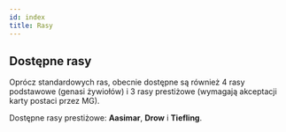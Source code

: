 ```yaml
---
id: index
title: Rasy
---
```



## Dostępne rasy

Oprócz standardowych ras, obecnie dostępne są również 4 rasy podstawowe (genasi żywiołów) i 3 rasy prestiżowe (wymagają akceptacji karty postaci przez MG).

Dostępne rasy prestiżowe: **Aasimar**, **Drow** i **Tiefling**.